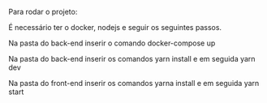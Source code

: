 Para rodar o projeto:

É  necessário ter o docker, nodejs e seguir os seguintes passos.

Na pasta do back-end inserir o comando docker-compose up

Na pasta do back-end inserir os comandos yarn install e em seguida yarn dev

Na pasta do front-end inserir os comandos yarna install e em seguida yarn start
